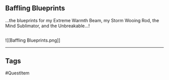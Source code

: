 ## Baffling Blueprints
...the blueprints for my Extreme Warmth Beam, my Storm Wooing Rod,
the Mind Sublimator, and the Unbreakable...!
## 
![[Baffling Blueprints.png]]

---
## Tags
#QuestItem